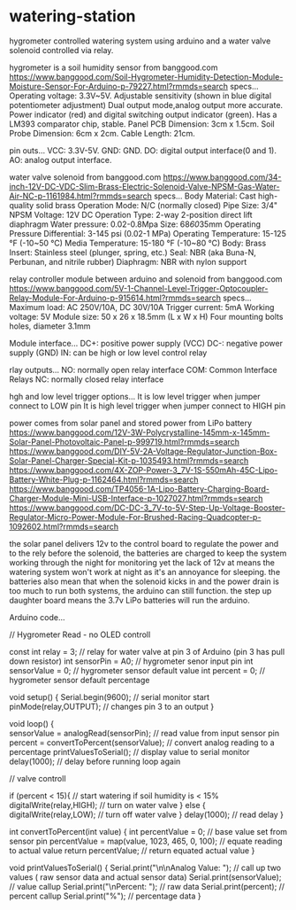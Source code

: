 # watering-station
hygrometer controlled watering system using arduino and a water valve solenoid controlled via relay.

hygrometer is a soil humidity sensor from banggood.com
https://www.banggood.com/Soil-Hygrometer-Humidity-Detection-Module-Moisture-Sensor-For-Arduino-p-79227.html?rmmds=search
specs...
Operating voltage: 3.3V~5V.
Adjustable sensitivity (shown in blue digital potentiometer adjustment)
Dual output mode,analog output more accurate.
Power indicator (red) and digital switching output indicator (green).
Has a LM393 comparator chip, stable.
Panel PCB Dimension: 3cm x 1.5cm.
Soil Probe Dimension: 6cm x 2cm.
Cable Length: 21cm.

pin outs...
VCC: 3.3V-5V.
GND: GND.
DO: digital output interface(0 and 1).
AO: analog output interface.


water valve solenoid from banggood.com
https://www.banggood.com/34-inch-12V-DC-VDC-Slim-Brass-Electric-Solenoid-Valve-NPSM-Gas-Water-Air-NC-p-1161984.html?rmmds=search
specs...
Body Material: Cast high-quality solid brass
Operation Mode: N/C (normally closed)
Pipe Size: 3/4" NPSM
Voltage: 12V DC
Operation Type: 2-way 2-position direct lift diaphragm
Water pressure: 0.02-0.8Mpa
Size: 68*60*35mm
Operating Pressure Differential: 3-145 psi (0.02-1 MPa)
Operating Temperature: 15-125 °F (-10~50 °C)
Media Temperature: 15-180 °F (-10~80 °C)
Body: Brass
Insert: Stainless steel (plunger, spring, etc.)
Seal: NBR (aka Buna-N, Perbunan, and nitrile rubber)
Diaphragm: NBR with nylon support

relay controller module between arduino and solenoid from banggood.com
https://www.banggood.com/5V-1-Channel-Level-Trigger-Optocoupler-Relay-Module-For-Arduino-p-915614.html?rmmds=search
specs...
Maximum load: AC 250V/10A, DC 30V/10A
Trigger current: 5mA
Working voltage: 5V
Module size: 50 x 26 x 18.5mm (L x W x H)
Four mounting bolts holes, diameter 3.1mm

Module interface...
DC+: positive power supply (VCC)
DC-: negative power supply (GND)
IN: can be high or low level control relay

rlay outputs...
NO: normally open relay interface
COM: Common Interface Relays
NC: normally closed relay interface

hgh and low level trigger options...
It is low level trigger when jumper connect to LOW pin
It is high level trigger when jumper connect to HIGH pin

power comes from solar panel and stored power from LiPo battery
https://www.banggood.com/12V-3W-Polycrystalline-145mm-x-145mm-Solar-Panel-Photovoltaic-Panel-p-999719.html?rmmds=search
https://www.banggood.com/DIY-5V-2A-Voltage-Regulator-Junction-Box-Solar-Panel-Charger-Special-Kit-p-1035493.html?rmmds=search
https://www.banggood.com/4X-ZOP-Power-3_7V-1S-550mAh-45C-Lipo-Battery-White-Plug-p-1162464.html?rmmds=search
https://www.banggood.com/TP4056-1A-Lipo-Battery-Charging-Board-Charger-Module-Mini-USB-Interface-p-1027027.html?rmmds=search
https://www.banggood.com/DC-DC-3_7V-to-5V-Step-Up-Voltage-Booster-Regulator-Micro-Power-Module-For-Brushed-Racing-Quadcopter-p-1092602.html?rmmds=search

the solar panel delivers 12v to the control board to regulate the power and to the rely before the solenoid, the batteries are charged to keep the system working through the night for monitoring yet the lack of 12v at means the watering system won't work at night as it's an annoyance for sleeping. the batteries also mean that when the solenoid kicks in and the power drain is too much to run both systems, the arduino can still function. the step up daughter board means the 3.7v LiPo batteries will run the arduino.


Arduino code...

// Hygrometer Read - no OLED controll

const int relay = 3;    // relay for water valve at pin 3 of Arduino (pin 3 has pull down resistor)
int sensorPin = A0;  // hygrometer senor input pin
int sensorValue = 0;  // hygrometer sensor default value
int percent = 0;  // hygrometer sensor default percentage

void setup() 
{
  Serial.begin(9600);  // serial monitor start
    pinMode(relay,OUTPUT);  // changes pin 3 to an output
}

void loop() 
{  
  sensorValue = analogRead(sensorPin);  // read value from input sensor pin
  percent = convertToPercent(sensorValue);  // convert analog reading to a percentage
  printValuesToSerial();  // display value to serial monitor
  delay(1000);  // delay before running loop again

// valve controll
    
  if (percent < 15){  // start watering if soil humidity is < 15%
    digitalWrite(relay,HIGH); // turn on water valve
  }
  else {
      digitalWrite(relay,LOW);  // turn off water valve
  }
  delay(1000); // read delay
}


int convertToPercent(int value)
{
  int percentValue = 0;  // base value set from sensor pin
  percentValue = map(value, 1023, 465, 0, 100);  // equate reading to actual value
  return percentValue;  // return equated actual value
}

void printValuesToSerial()
{
  Serial.print("\n\nAnalog Value: ");  // call up two values ( raw sensor data and actual sensor data)
  Serial.print(sensorValue);  // value callup
  Serial.print("\nPercent: ");  // raw data
  Serial.print(percent);  // percent callup
  Serial.print("%");  // percentage data
}
